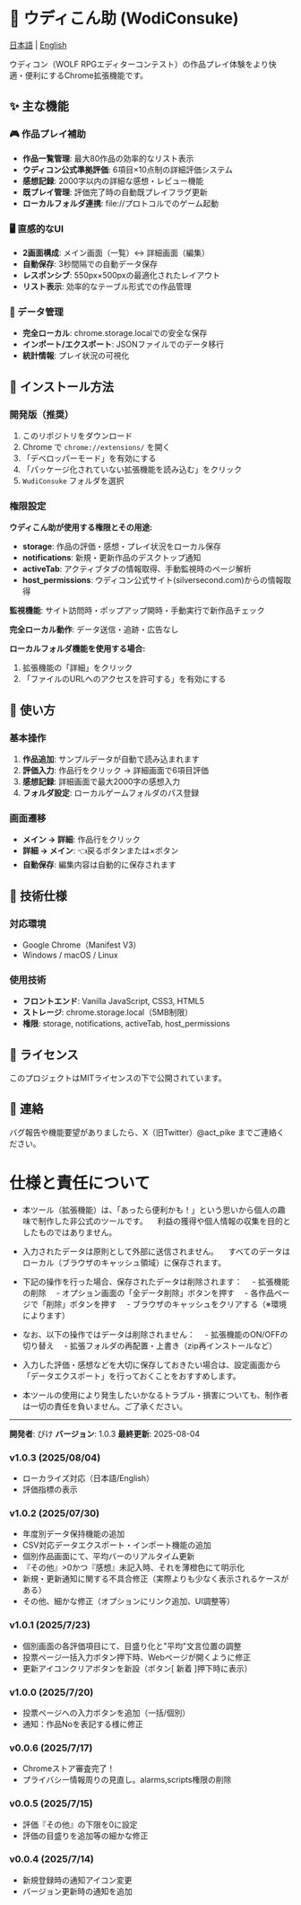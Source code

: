 # 🌊 ウディこん助 (WodiConsuke)

[日本語](README.md) | [English](README.en.md)

ウディコン（WOLF RPGエディターコンテスト）の作品プレイ体験をより快適・便利にするChrome拡張機能です。

## ✨ 主な機能

### 🎮 作品プレイ補助
- **作品一覧管理**: 最大80作品の効率的なリスト表示
- **ウディコン公式準拠評価**: 6項目×10点制の詳細評価システム
- **感想記録**: 2000字以内の詳細な感想・レビュー機能
- **既プレイ管理**: 評価完了時の自動既プレイフラグ更新
- **ローカルフォルダ連携**: file://プロトコルでのゲーム起動

### 🖥️ 直感的なUI
- **2画面構成**: メイン画面（一覧）↔ 詳細画面（編集）
- **自動保存**: 3秒間隔での自動データ保存
- **レスポンシブ**: 550px×500pxの最適化されたレイアウト
- **リスト表示**: 効率的なテーブル形式での作品管理

### 💾 データ管理
- **完全ローカル**: chrome.storage.localでの安全な保存
- **インポート/エクスポート**: JSONファイルでのデータ移行
- **統計情報**: プレイ状況の可視化

## 🚀 インストール方法

### 開発版（推奨）
1. このリポジトリをダウンロード
2. Chrome で `chrome://extensions/` を開く
3. 「デベロッパーモード」を有効にする
4. 「パッケージ化されていない拡張機能を読み込む」をクリック
5. `WudiConsuke` フォルダを選択

### 権限設定
**ウディこん助が使用する権限とその用途:**
- **storage**: 作品の評価・感想・プレイ状況をローカル保存
- **notifications**: 新規・更新作品のデスクトップ通知
- **activeTab**: アクティブタブの情報取得、手動監視時のページ解析
- **host_permissions**: ウディコン公式サイト(silversecond.com)からの情報取得

**監視機能**: サイト訪問時・ポップアップ開時・手動実行で新作品チェック

**完全ローカル動作**: データ送信・追跡・広告なし

**ローカルフォルダ機能を使用する場合:**
1. 拡張機能の「詳細」をクリック
2. 「ファイルのURLへのアクセスを許可する」を有効にする

## 📖 使い方

### 基本操作
1. **作品追加**: サンプルデータが自動で読み込まれます
2. **評価入力**: 作品行をクリック → 詳細画面で6項目評価
3. **感想記録**: 詳細画面で最大2000字の感想入力
4. **フォルダ設定**: ローカルゲームフォルダのパス登録

### 画面遷移
- **メイン → 詳細**: 作品行をクリック
- **詳細 → メイン**: 👈戻るボタンまたは×ボタン
- **自動保存**: 編集内容は自動的に保存されます

## 🔧 技術仕様

### 対応環境
- Google Chrome（Manifest V3）
- Windows / macOS / Linux

### 使用技術
- **フロントエンド**: Vanilla JavaScript, CSS3, HTML5
- **ストレージ**: chrome.storage.local（5MB制限）
- **権限**: storage, notifications, activeTab, host_permissions

## 📝 ライセンス

このプロジェクトはMITライセンスの下で公開されています。

## 🤝 連絡

バグ報告や機能要望がありましたら、X（旧Twitter）@act_pike までご連絡ください。

# 仕様と責任について

- 本ツール（拡張機能）は、「あったら便利かも！」という思いから個人の趣味で制作した非公式のツールです。
　利益の獲得や個人情報の収集を目的としたものではありません。

- 入力されたデータは原則として外部に送信されません。
　すべてのデータはローカル（ブラウザのキャッシュ領域）に保存されます。

- 下記の操作を行った場合、保存されたデータは削除されます：
　- 拡張機能の削除
　- オプション画面の「全データ削除」ボタンを押す
　- 各作品ページで「削除」ボタンを押す
　- ブラウザのキャッシュをクリアする（※環境によります）

- なお、以下の操作ではデータは削除されません：
　- 拡張機能のON/OFFの切り替え
　- 拡張フォルダの再配置・上書き（zip再インストールなど）

- 入力した評価・感想などを大切に保存しておきたい場合は、設定画面から「データエクスポート」を行っておくことをおすすめします。

- 本ツールの使用により発生したいかなるトラブル・損害についても、制作者は一切の責任を負いません。ご了承ください。

---

**開発者**: ぴけ
**バージョン**: 1.0.3
**最終更新**: 2025-08-04


### v1.0.3 (2025/08/04)
- ローカライズ対応（日本語/English）
- 評価指標の表示

### v1.0.2 (2025/07/30)
- 年度別データ保持機能の追加
- CSV対応データエクスポート・インポート機能の追加
- 個別作品画面にて、平均バーのリアルタイム更新
- 『その他』>0かつ『感想』未記入時、それを薄橙色にて明示化
- 新規・更新通知に関する不具合修正（実際よりも少なく表示されるケースがある）
- その他、細かな修正（オプションにリンク追加、UI調整等）

### v1.0.1 (2025/7/23)
- 個別画面の各評価項目にて、目盛り化と"平均"文言位置の調整
- 投票ページ一括入力ボタン押下時、Webページが開くように修正
- 更新アイコンクリアボタンを新設（ボタン[ 新着 ]押下時に表示）

### v1.0.0 (2025/7/20)
- 投票ページへの入力ボタンを追加（一括/個別）
- 通知：作品Noを表記する様に修正

### v0.0.6 (2025/7/17)
- Chromeストア審査完了！
- プライバシー情報周りの見直し。alarms,scripts権限の削除

### v0.0.5 (2025/7/15)
- 評価『その他』の下限を0に設定
- 評価の目盛りを追加等の細かな修正

### v0.0.4 (2025/7/14)
- 新規登録時の通知アイコン変更
- バージョン更新時の通知を追加
